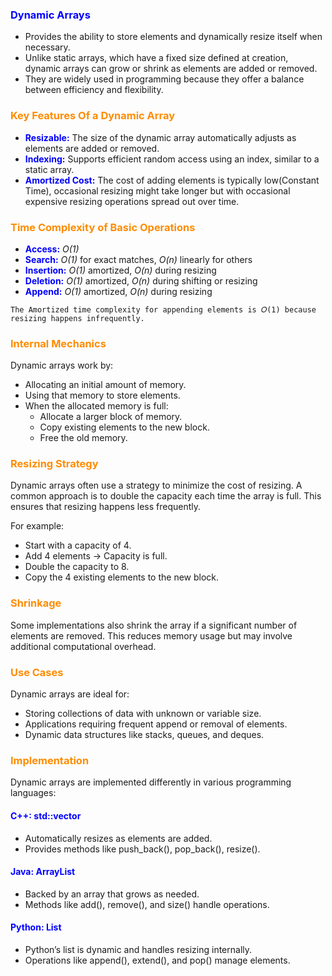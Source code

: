 ### <b style="color:blue">Dynamic Arrays</b>

- Provides the ability to store elements and dynamically resize itself when necessary.
- Unlike static arrays, which have a fixed size defined at creation, dynamic arrays can grow or shrink as elements are added or removed.
- They are widely used in programming because they offer a balance between efficiency and flexibility.


### <b style="color:darkorange">Key Features Of a Dynamic Array</b>

- <b style="color:blue">Resizable:</b> The size of the dynamic array automatically adjusts as elements are added or removed.
- <b style="color:blue">Indexing:</b> Supports efficient random access using an index, similar to a static array.
- <b style="color:blue"> Amortized Cost:</b> The cost of adding elements is typically low(Constant Time), occasional resizing might take longer but with occasional expensive resizing operations spread out over time.

### <b style="color:darkorange">Time Complexity of Basic Operations</b>

- <b style="color:blue">Access:</b> <i>O(1)</i>
- <b style="color:blue">Search:</b> <i>O(1)</i> for exact matches, <i>O(n)</i> linearly for others
- <b style="color:blue">Insertion:</b> <i>O(1)</i> amortized, <i>O(n)</i> during resizing
- <b style="color:blue">Deletion:</b> <i>O(1)</i> amortized, <i>O(n)</i> during shifting or resizing
- <b style="color:blue">Append:</b> <i>O(1)</i> amortized, <i>O(n)</i> during resizing

```
The Amortized time complexity for appending elements is 𝑂(1) because resizing happens infrequently.
```


### <b style="color:darkorange">Internal Mechanics</b>

Dynamic arrays work by:

- Allocating an initial amount of memory.
- Using that memory to store elements.
- When the allocated memory is full:
    - Allocate a larger block of memory.
    - Copy existing elements to the new block.
    - Free the old memory.

### <b style="color:darkorange">Resizing Strategy</b>
Dynamic arrays often use a strategy to minimize the cost of resizing. A common approach is to double the capacity each time the array is full. This ensures that resizing happens less frequently.

For example:

- Start with a capacity of 4.
- Add 4 elements → Capacity is full.
- Double the capacity to 8.
- Copy the 4 existing elements to the new block.

### <b style="color:darkorange">Shrinkage</b>
Some implementations also shrink the array if a significant number of elements are removed. This reduces memory usage but may involve additional computational overhead.

### <b style="color:darkorange">Use Cases</b>
Dynamic arrays are ideal for:

- Storing collections of data with unknown or variable size.
- Applications requiring frequent append or removal of elements.
- Dynamic data structures like stacks, queues, and deques.


### <b style="color:darkorange">Implementation</b>
Dynamic arrays are implemented differently in various programming languages:

#### <b style="color:blue">C++: std::vector</b>
- Automatically resizes as elements are added.
- Provides methods like push_back(), pop_back(), resize().

#### <b style="color:blue">Java: ArrayList</b>
- Backed by an array that grows as needed.
- Methods like add(), remove(), and size() handle operations.

#### <b style="color:blue">Python: List</b>
- Python’s list is dynamic and handles resizing internally.
- Operations like append(), extend(), and pop() manage elements.
